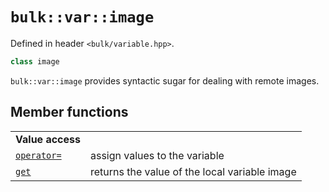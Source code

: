 # `bulk::var::image`

Defined in header `<bulk/variable.hpp>`.

```cpp
class image
```

`bulk::var::image` provides syntactic sugar for dealing with remote images.

## Member functions

|                                                 |                                               |
|-------------------------------------------------|-----------------------------------------------|
| **Value access**                                |                                               |
| [`operator=`](image/assignment_operator.md) | assign values to the variable                 |
| [`get`](image/get.md)                       | returns the value of the local variable image |
